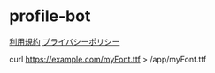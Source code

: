 # profile-bot

<a href="./terms.md">利用規約</a>
<a href="./privacypolicy.md">プライバシーポリシー</a>

curl https://example.com/myFont.ttf > /app/myFont.ttf
